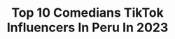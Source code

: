 ---
title: Top 10 Comedians TikTok Influencers In Peru In 2023
description: >-
  Find top comedians TikTok influencers in Peru in 2023. Most popular hashtags: #fyp #humor #comedian #comedia.
platform: TikTok
hits: 231
text_top: Identify the best TikTok accounts on inBeat.
text_bottom: inBeat has 231 TikTok influencers like this in Peru for you to pitch.
profiles:
  - username: "kevinlox"
    fullname: >-
      Kevinlox
    bio: >-
      Helouda 🌹Unete a nuestra maravillosa comunidad en Discord🌹
    location: "Peru"
    followers: 475000
    engagement: 1623
    commentsToLikes: 0.097221
    id: ckaij89s8dvmr0i78vyzg7x9n
    verified: false
    hashtags: "#comedian, #anime, #humor, #pibes"
  - username: "victorsaenz.selva"
    fullname: >-
      EL ÑAÑITO 🌴
    bio: >-
      "EL ÑAÑITO"🌴 ⚜️Instagram: @victorsaenzoficial SUSCRIBETE A MI YOUTUBE 😍
    location: "Peru"
    followers: 170600
    engagement: 723
    commentsToLikes: 0.039640
    id: ckdnufx38n4wj0j23ztouk13c
    verified: false
    hashtags: "#comedian, #selva, #fyp, #tiktok"
  - username: "marisol.apaza25"
    fullname: >-
      Marisol Apaza
    bio: >-
      💥🧨🄴🅂🄲🅄🄰🄳🅁🄾🄽 🄳🄸🄽🄰🄼🄸🅃🄰 🧨💥🅄🄽🄸🄴🄽🄳🄾❤️🄿🄰🄸🅂🄴🅂🧨💥🇵🇪
    location: "Peru"
    followers: 10000
    engagement: 1945
    commentsToLikes: 0.229634
    id: ckavitymcr8lj0j23mzfsurzt
    verified: false
    hashtags: "#fyp, #comedy, #humor, #parati"
  - username: "jos.daniel"
    fullname: >-
      Josue
    bio: >-
      🇵🇪Peruano: Sí te insulta mandalo a la m%@# YT: DanielDice IG: josuemorales2004
    location: "Peru"
    followers: 11100
    engagement: 906
    commentsToLikes: 0.036168
    id: ckc7e5cwgncw90j23gn0xz2sc
    verified: false
    hashtags: "#parati, #feature, #fyppp, #viral"
  - username: "alvaro.t25"
    fullname: >-
      Alvaro Trujillo
    bio: >-
      👉 #fyp 👈 -GAMEPLAYS y videos RANDOM- SUSCRIBETE A MI CANAL DE 🔥YOUTUBE🔥 ⬇⬇⬇⬇
    location: "Peru"
    followers: 317900
    engagement: 712
    commentsToLikes: 0.037961
    id: ckb9nwhy9htn20j230kdsc7at
    verified: false
    hashtags: "#alvarot25, #fyp, #dibujo, #omg"
  - username: "pepevlogger"
    fullname: >-
      Pepe Vlogger
    bio: >-
      Sígueme en Insta: @pepevlogger Suscríbete a Mi Canal de Youtube 🇵🇪 👇🏻👇🏻
    location: "Peru"
    followers: 191600
    engagement: 249
    commentsToLikes: 0.043758
    id: ckc1w879p095k0j23bmaxitjt
    verified: false
    hashtags: "#parati, #comediahumor, #humor, #foru"
  - username: "marioirivarren"
    fullname: >-
      Mario Irivarren
    bio: >-
      🇵🇪 Ig: @marioirivarren
    location: "Peru"
    followers: 914400
    engagement: 704
    commentsToLikes: 0.009848
    id: ckcdztzrphefq0j23w1xm5zhl
    verified: false
    hashtags: "#camilo, #parati, #per, #fyp"
  - username: "teddynilsson"
    fullname: >-
      Teddy Nilsson
    bio: >-
      
    location: "Peru"
    followers: 2921
    engagement: 692
    commentsToLikes: 0.048906
    id: ckdnvikxioqk60j238sujq3b7
    verified: false
    hashtags: "#peru, #funny, #viral, #risas"
  - username: "lizcuyab"
    fullname: >-
      Liz Cuya
    bio: >-
      Si leíste esto, comenta una 🍉 en mi instagram cuenta secundaria @liz.cuya
    location: "Peru"
    followers: 51000
    engagement: 780
    commentsToLikes: 0.054308
    id: ckbf39j3uqy1z0j23bbexfgzc
    verified: false
    hashtags: "#historias, #lima, #foryou, #fyp"
  - username: "alfredtiktoc"
    fullname: >-
      Alfred DC
    bio: >-
      La vida es una, solo ve, disfruta y Vive.!!!
    location: "Peru"
    followers: 42100
    engagement: 500
    commentsToLikes: 0.008454
    id: ckdbgbneo87ue0j236s3uii94
    verified: false
    hashtags: "#humorfino, #latinos, #mexico, #colombia"
---